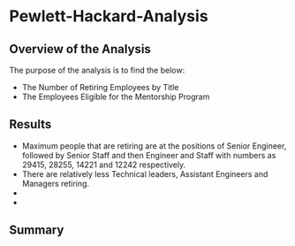 # Pewlett-Hackard-Analysis
## **Overview of the Analysis**
The purpose of the analysis is to find the below:
* The Number of Retiring Employees by Title
* The Employees Eligible for the Mentorship Program

## **Results**

* Maximum people that are retiring are at the positions of Senior Engineer, followed by Senior Staff and then Engineer and Staff with numbers as 29415, 28255, 14221 and 12242 respectively. 
* There are relatively less Technical leaders, Assistant Engineers and Managers retiring.
* 
*

##  **Summary**